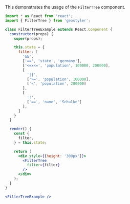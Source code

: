 <!--
 * Released under the BSD 2-Clause License
 *
 * Copyright © 2018-present, terrestris GmbH & Co. KG and GeoStyler contributors
 * All rights reserved.
 *
 * Redistribution and use in source and binary forms, with or without
 * modification, are permitted provided that the following conditions are met:
 *
 * * Redistributions of source code must retain the above copyright notice,
 *   this list of conditions and the following disclaimer.
 *
 * * Redistributions in binary form must reproduce the above copyright notice,
 *   this list of conditions and the following disclaimer in the documentation
 *   and/or other materials provided with the distribution.
 *
 * THIS SOFTWARE IS PROVIDED BY THE COPYRIGHT HOLDERS AND CONTRIBUTORS "AS IS"
 * AND ANY EXPRESS OR IMPLIED WARRANTIES, INCLUDING, BUT NOT LIMITED TO, THE
 * IMPLIED WARRANTIES OF MERCHANTABILITY AND FITNESS FOR A PARTICULAR PURPOSE
 * ARE DISCLAIMED. IN NO EVENT SHALL THE COPYRIGHT HOLDER OR CONTRIBUTORS BE
 * LIABLE FOR ANY DIRECT, INDIRECT, INCIDENTAL, SPECIAL, EXEMPLARY, OR
 * CONSEQUENTIAL DAMAGES (INCLUDING, BUT NOT LIMITED TO, PROCUREMENT OF
 * SUBSTITUTE GOODS OR SERVICES; LOSS OF USE, DATA, OR PROFITS; OR BUSINESS
 * INTERRUPTION) HOWEVER CAUSED AND ON ANY THEORY OF LIABILITY, WHETHER IN
 * CONTRACT, STRICT LIABILITY, OR TORT (INCLUDING NEGLIGENCE OR OTHERWISE)
 * ARISING IN ANY WAY OUT OF THE USE OF THIS SOFTWARE, EVEN IF ADVISED OF THE
 * POSSIBILITY OF SUCH DAMAGE.
 *
-->

This demonstrates the usage of the `FilterTree` component.

```jsx
import * as React from 'react';
import { FilterTree } from 'geostyler';

class FilterTreeExample extends React.Component {
  constructor(props) {
    super(props);

    this.state = {
      filter: [
        '&&',
        ['==', 'state', 'germany'],
        ['<=x<=', 'population', 100000, 200000],
        [
          '||',
          ['>=', 'population', 100000],
          ['<', 'population', 200000]
        ],
        [
          '!',
          ['==', 'name', 'Schalke']
        ],
      ]
    }
  }

  render() {
    const {
      filter,
    } = this.state;

    return (
      <div style={{height: '300px'}}>
        <FilterTree
          filter={filter}
        />
      </div>
    );
  }
}

<FilterTreeExample />
```

